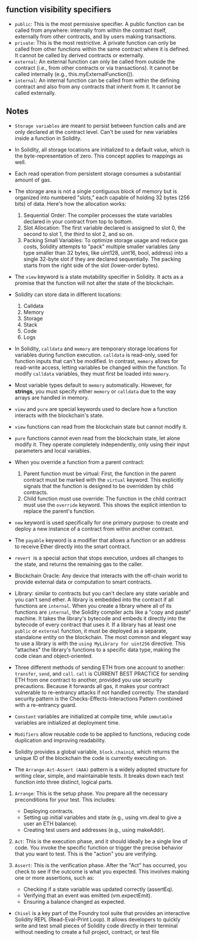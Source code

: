 ## function visibility specifiers

* `public`: This is the most permissive specifier. A public function can be called from anywhere: internally from within the contract itself, externally from other contracts, and by users making transactions.
* `private`: This is the most restrictive. A private function can only be called from other functions within the same contract where it is defined. It cannot be called by derived contracts or externally.
* `external`: An external function can only be called from outside the contract (i.e., from other contracts or via transactions). It cannot be called internally (e.g., this.myExternalFunction()).
* `internal`: An internal function can be called from within the defining contract and also from any contracts that inherit from it. It cannot be called externally.

## Notes

* `Storage variables` are meant to persist between function calls and are only declared at the contract level. Can't be used for new variables inside a function in Solidity.
* In Solidity, all storage locations are initialized to a default value, which is the byte-representation of zero. This concept applies to mappings as well.
* Each read operation from persistent storage consumes a substantial amount of gas.
* The storage area is not a single contiguous block of memory but is organized into numbered "slots," each capable of holding 32 bytes (256 bits) of data. Here's how the allocation works:
  1. Sequential Order: The compiler processes the state variables declared in your contract from top to bottom.
  2. Slot Allocation: The first variable declared is assigned to slot 0, the second to slot 1, the third to slot 2, and so on.
  3. Packing Small Variables: To optimize storage usage and reduce gas costs, Solidity attempts to "pack" multiple smaller variables (any type smaller than 32 bytes, like uint128, uint16, bool, address) into a single 32-byte slot if they are declared sequentially. The packing starts from the right side of the slot (lower-order bytes).

* The `view` keyword is a state mutability specifier in Solidity. It acts as a promise that the function will not alter the state of the blockchain.

* Solidity can store data in different locations:
  1. Calldata
  2. Memory
  3. Storage
  4. Stack
  5. Code
  6. Logs

* In Solidity, `calldata` and `memory` are temporary storage locations for variables during function execution. `calldata` is read-only, used for function inputs that can't be modified. In contrast, `memory` allows for read-write access, letting variables be changed within the function. To modify `calldata` variables, they must first be loaded into `memory`.
* Most variable types default to `memory` automatically. However, for **strings**, you must specify either `memory` or `calldata` due to the way arrays are handled in memory.

* `view` and `pure` are special keywords used to declare how a function interacts with the blockchain's state.
* `view` functions can read from the blockchain state but cannot modify it.
* `pure` functions cannot even read from the blockchain state, let alone modify it. They operate completely independently, only using their input parameters and local variables.

* When you override a function from a parent contract:
    1. Parent function must be virtual: First, the function in the parent contract must be marked with the `virtual` keyword. This explicitly signals that the function is designed to be overridden by child contracts.
    2. Child function must use override: The function in the child contract must use the `override` keyword. This shows the explicit intention to replace the parent's function.

* `new` keyword is used specifically for one primary purpose: to create and deploy a new instance of a contract from within another contract.

* The `payable` keyword is a modifier that allows a function or an address to receive Ether directly into the smart contract.

* `revert `is a special action that stops execution, undoes all changes to the state, and returns the remaining gas to the caller.

* Blockchain Oracle: Any device that interacts with the off-chain world to provide external data or computation to smart contracts.

* Library: similar to contracts but you can't declare any state variable and you can't send ether. A library is embedded into the contract if all functions are `internal`. 
When you create a library where all of its functions are `internal`, the Solidity compiler acts like a "copy and paste" machine. It takes the library's bytecode and embeds it directly into the bytecode of every contract that uses it.
If a library has at least one `public` or `external` function, it must be deployed as a separate, standalone entity on the blockchain.
The most common and elegant way to use a library is with the `using MyLibrary for uint256` directive. This "attaches" the library's functions to a specific data type, making the code clean and object-oriented.

* Three different methods of sending ETH from one account to another: `transfer`, `send`, and `call`. `call` is CURRENT BEST PRACTICE for sending ETH from one contract to another, provided you use security precautions. Because it forwards all gas, it makes your contract vulnerable to re-entrancy attacks if not handled correctly. The standard security pattern is the Checks-Effects-Interactions Pattern combined with a re-entrancy guard.

* `Constant` variables are initialized at compile time, while `immutable` variables are initialized at deployment time.

* `Modifiers` allow reusable code to be applied to functions, reducing code duplication and improving readability.

* Solidity provides a global variable, `block.chainid`, which returns the unique ID of the blockchain the code is currently executing on.

* The `Arrange-Act-Assert (AAA)` pattern is a widely adopted structure for writing clear, simple, and maintainable tests. It breaks down each test function into three distinct, logical parts.

1. `Arrange`: This is the setup phase. You prepare all the necessary preconditions for your test. This includes:
   * Deploying contracts.
   * Setting up initial variables and state (e.g., using vm.deal to give a user an ETH balance).
   * Creating test users and addresses (e.g., using makeAddr).

2. `Act`: This is the execution phase, and it should ideally be a single line of code. You invoke the specific function or trigger the precise behavior that you want to test. This is the "action" you are verifying.

3. `Assert`: This is the verification phase. After the "Act" has occurred, you check to see if the outcome is what you expected. This involves making one or more assertions, such as:
    * Checking if a state variable was updated correctly (assertEq).
    * Verifying that an event was emitted (vm.expectEmit).
    * Ensuring a balance changed as expected.

* `Chisel` is a key part of the Foundry tool suite that provides an interactive Solidity REPL (Read-Eval-Print Loop). It allows developers to quickly write and test small pieces of Solidity code directly in their terminal without needing to create a full project, contract, or test file
